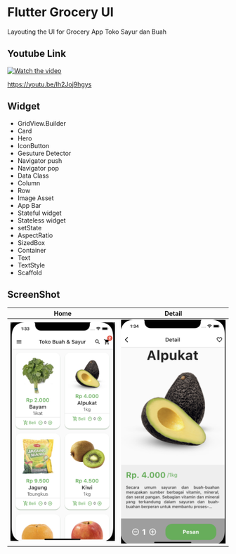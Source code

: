 # Flutter Grocery UI

Layouting the UI for Grocery App Toko Sayur dan Buah

## Youtube Link

[![Watch the video](https://img.youtube.com/vi/Ih2Joj9hgys/sddefault.jpg)](https://youtu.be/Ih2Joj9hgys)

https://youtu.be/Ih2Joj9hgys

## Widget

- GridView.Builder
- Card
- Hero
- IconButton
- Gesuture Detector
- Navigator push
- Navigator pop
- Data Class
- Column
- Row
- Image Asset
- App Bar
- Stateful widget
- Stateless widget
- setState
- AspectRatio
- SizedBox
- Container
- Text
- TextStyle
- Scaffold


## ScreenShot

| Home        | Detail    |
|--------------|-----------|
| <img src="image1.png" width="300"/> | <img src="image2.png" width="300"/>      |



